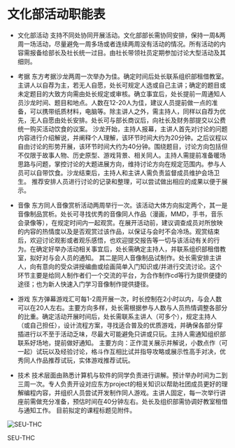 # 文化部活动职能表
*    文化部活动
支持不同处协同开展活动。文化部部长需协同安排，保持一周&两周一场活动，尽量避免一周多场或者连续两周没有活动的情况。所有活动的内容需报备给部长及社长统一过目。由社长带领社员定期参加讨论大型活动及其细则。

*    考据
东方考据沙龙两周一次举办为佳。确定时间后处长联系组织部租借教室。主讲人以自荐为主，若无人自愿，处长可规定人选或自己主讲；确定的题目或未定题目的大致方向需由处长规定或审核。确立事宜后，处长提前一周通知人员沙龙时间、题目和地点。人数在12-20人为佳，建议人员提前做一点的准备，可以携带纸质材料，电脑等。除主讲人之外，需主持人，同样以自荐为优先，无人自愿由处长安排。处长可与部长商议后，向社长及财务部提交以公费统一购买活动饮食的议案。
沙龙开始，主持人报幕，主讲人首先对讨论的问题内容进行介绍解说，并阐释个人理解，该环节时间大约为20分钟。之后议程以自由讨论的形势开展，该环节时间大约为40分钟。围绕题目，讨论方向包括但不仅限于故事人物、历史原型、游戏背景、相关同人。主持人需提前准备暖场思路与问题，掌控讨论的大题进展方向，维持讨论方向在规定范围内。参与人员可以自带饮食。沙龙结束后，主持人和主讲人需负责监督成员维护会场卫生。
推荐安排人员进行讨论的记录和整理，可以尝试做出相应的成果以便于展示。

*    音像
东方同人音像赏析活动两周举行一次。该活动大体方向拟定两个，其一是音像制品赏析。处长可寻找优秀的音像同人作品（漫画，MMD，手书，音乐会录像等），在规定时间内一起观赏。在展开活动前，建议调查成员对所放映的内容的热情度以及是否观赏过该作品，以保证与会时不会冷场。观赏结束后，欢迎讨论观影或者观乐感悟，也欢迎提交报告等一切与该活动有关的行为。在确定好举办活动相关事宜后，处长需确定主持人，并联系组织部租借教室，拟好对与会人员的通知。
其二是同人音像制品试制作。处长需安排主讲人，向有意向的受众讲授编曲或绘画简单入门知识或/并进行交流讨论。这个环节主要是给同人制作者们一个交流的平台，为合作制作cd等行为提供便捷的途径；也为新人快速入门学习音像制作提供捷径。

*    游戏
东方弹幕游戏汇可每1-2周开展一次，时长控制在2小时以内，与会人数可以在20人左右。主要方向多样，处长需根据参与人数与人员热情调整各部分的比重。确定活动开展时间后，处长需联系主讲人（可多个），规定主持人（或自己担任），设计流程方案，寻找适合普及的优质游戏，并确保各部分穿插进行以不至于活动乏味，尽最大可能避免只讲或只玩。主持人需通知组织部联系好场地，提前做好通知。
主要方向：正作混关展示并解说，小数点作（可一起）试玩以及经验讨论，格斗作互相比试并指导攻略或展示性高手对决，优秀同人作品推荐试玩，实体游戏推荐试玩。


*    技术
技术层面由熟悉计算机与软件的同学负责进行讲解。预计举办时间为二到三周一次。专人负责开设对应东方project的相关知识以帮助社团成员更好的理解编程内容，并组织人员尝试开发制作同人游戏。主讲人固定，每一次举行讲座前需做充分准备，预估时间在40分钟左右。处长及组织部需协调好教室租借与通知工作。
目前拟定的课程标题见附件。


![SEU-THC][id]

[id]:https://github.com/Hakurei-Reimu-SkylarkStudio/SEU-THC/blob/master/SEU_THC_logo.png "Title"
	SEU-THC